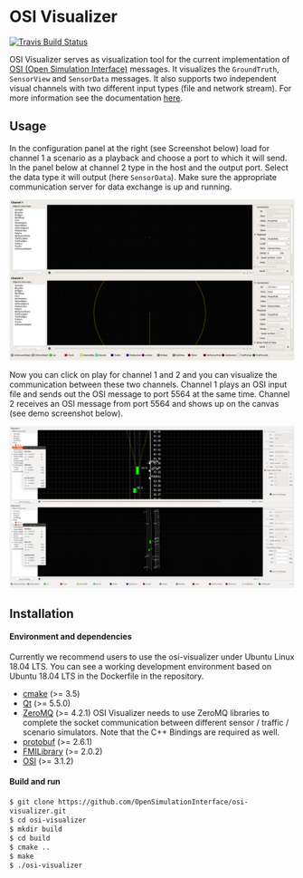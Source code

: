# OSI Visualizer
[![Travis Build Status](https://travis-ci.org/OpenSimulationInterface/osi-visualizer.svg?branch=master)](https://travis-ci.org/OpenSimulationInterface/osi-visualizer)

OSI Visualizer serves as visualization tool for the current implementation of [OSI (Open Simulation Interface)](https://github.com/OpenSimulationInterface/open-simulation-interface) messages. It visualizes the `GroundTruth`, `SensorView` and `SensorData` messages. It also supports two independent visual channels with two different input types (file and network stream). For more information see the documentation [here](https://opensimulationinterface.github.io/osi-documentation/osi-visualizer/README.html).

## Usage

In the configuration panel at the right (see Screenshot below) load for channel 1 a scenario as a playback and choose a port to which it will send. In the panel below at channel 2 type in the host and the output port. Select the data type it will output (here `SensorData`). Make sure the appropriate communication server for data exchange is up and running. 

![](Resources/Images/Over_View.png)

Now you can click on play for channel 1 and 2 and you can visualize the communication between these two channels.  Channel 1 plays an OSI input file and sends out the OSI message to port 5564 at the same time. Channel 2 receives an OSI message from port 5564 and shows up on the canvas (see demo screenshot below).

![](Resources/Images/Demo.png)

## Installation

#### Environment and dependencies

Currently we recommend users to use the osi-visualizer under Ubuntu Linux 18.04 LTS. You can see a working development environment based on Ubuntu 18.04 LTS in the Dockerfile in the repository.

* [cmake](https://cmake.org/) (>= 3.5) 
* [Qt](http://download.qt.io/official_releases/qt/) (>= 5.5.0)
* [ZeroMQ](http://zeromq.org/intro:get-the-software) (>= 4.2.1) OSI Visualizer needs to use ZeroMQ libraries to complete the socket communication between different sensor / traffic / scenario simulators. Note that the C++ Bindings are required as well.
* [protobuf](https://github.com/google/protobuf) (>= 2.6.1)
* [FMILibrary](https://svn.jmodelica.org/FMILibrary/tags) (>= 2.0.2)
* [OSI](https://github.com/OpenSimulationInterface/open-simulation-interface.git) (>= 3.1.2) 

#### Build and run

```
$ git clone https://github.com/OpenSimulationInterface/osi-visualizer.git
$ cd osi-visualizer
$ mkdir build
$ cd build
$ cmake ..
$ make
$ ./osi-visualizer
```